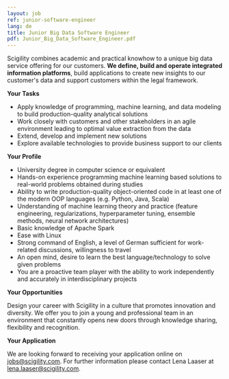 ```yaml
---
layout: job
ref: junior-software-engineer
lang: de
title: Junior Big Data Software Engineer
pdf: Junior_Big_Data_Software_Engineer.pdf
---
```


Scigility combines academic and practical knowhow to a unique big data service offering for our customers. **We define, build and operate integrated information platforms**, build applications to create new insights to our customer's data and support customers within the legal framework.

**Your Tasks**

* Apply knowledge of programming, machine learning, and data modeling to build production-quality analytical solutions
* Work closely with customers and other stakeholders in an agile environment leading to optimal value extraction from the data
* Extend, develop and implement new solutions
* Explore available technologies to provide business support to our clients

**Your Profile**

* University degree in computer science or equivalent
* Hands-on experience programming machine learning based solutions to real-world problems obtained during studies
* Ability to write production-quality object-oriented code in at least one of the modern OOP languages (e.g. Python, Java, Scala)
* Understanding of machine learning theory and practice (feature engineering, regularizations, hyperparameter tuning, ensemble methods, neural network architectures) 
* Basic knowledge of Apache Spark
* Ease with Linux
* Strong command of English, a level of German sufficient for work-related discussions, willingness to travel
* An open mind, desire to learn the best language/technology to solve given problems
* You are a proactive team player with the ability to work independently and accurately in interdisciplinary projects

**Your Opportunities**

Design your career with Scigility in a culture that promotes innovation and diversity. We offer you to join a young and professional team in an environment that constantly opens new doors through knowledge sharing, flexibility and recognition.

**Your Application**

We are looking forward to receiving your application online on jobs@scigility.com. For further information please contact Lena Laaser at lena.laaser@scigility.com.
